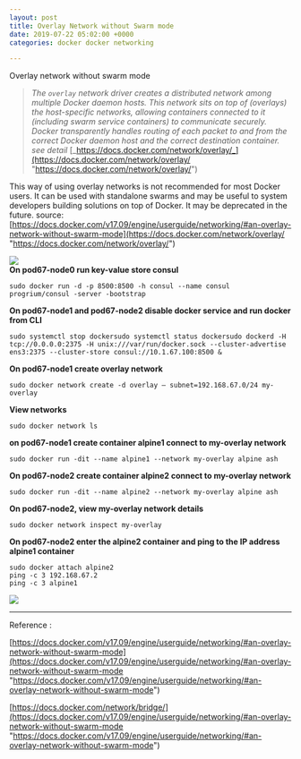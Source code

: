 ```yaml
---
layout: post
title: Overlay Network without Swarm mode
date: 2019-07-22 05:02:00 +0000
categories: docker docker networking

---
```

Overlay network without swarm mode

> _The `overlay` network driver creates a distributed network among multiple Docker daemon hosts. This network sits on top of (overlays) the host-specific networks, allowing containers connected to it (including swarm service containers) to communicate securely. Docker transparently handles routing of each packet to and from the correct Docker daemon host and the correct destination container. see detail_ [_https://docs.docker.com/network/overlay/_](https://docs.docker.com/network/overlay/ "https://docs.docker.com/network/overlay/")

This way of using overlay networks is not recommended for most Docker users. It can be used with standalone swarms and may be useful to system developers building solutions on top of Docker. It may be deprecated in the future. source: [https://docs.docker.com/v17.09/engine/userguide/networking/#an-overlay-network-without-swarm-mode](https://docs.docker.com/network/overlay/ "https://docs.docker.com/network/overlay/")

![](https://res.cloudinary.com/dhcy32o8d/image/upload/v1585144873/myblog/1_qb-KM7dRM7ZqmuJj0ZI5NA_ms5vdn.png)  
**On pod67-node0 run key-value store consul**

    sudo docker run -d -p 8500:8500 -h consul --name consul progrium/consul -server -bootstrap

**On pod67-node1 and pod67-node2 disable docker service and run docker from CLI**

    sudo systemctl stop dockersudo systemctl status dockersudo dockerd -H tcp://0.0.0.0:2375 -H unix:///var/run/docker.sock --cluster-advertise ens3:2375 --cluster-store consul://10.1.67.100:8500 &

**On pod67-node1 create overlay network**

    sudo docker network create -d overlay — subnet=192.168.67.0/24 my-overlay

**View networks**

    sudo docker network ls

**on pod67-node1 create container alpine1 connect to my-overlay network**

    sudo docker run -dit --name alpine1 --network my-overlay alpine ash

**On pod67-node2 create container alpine2 connect to my-overlay network**

    sudo docker run -dit --name alpine2 --network my-overlay alpine ash

**On pod67-node2, view my-overlay network details**

    sudo docker network inspect my-overlay

**On pod67-node2 enter the alpine2 container and ping to the IP address alpine1 container**

    sudo docker attach alpine2
    ping -c 3 192.168.67.2
    ping -c 3 alpine1

![](https://res.cloudinary.com/dhcy32o8d/image/upload/v1585144926/myblog/1_lmsfUsujZTpTI-fhDcPjsg_msa0sg.png)

***

Reference :

[https://docs.docker.com/v17.09/engine/userguide/networking/#an-overlay-network-without-swarm-mode](https://docs.docker.com/v17.09/engine/userguide/networking/#an-overlay-network-without-swarm-mode "https://docs.docker.com/v17.09/engine/userguide/networking/#an-overlay-network-without-swarm-mode")

[https://docs.docker.com/network/bridge/](https://docs.docker.com/v17.09/engine/userguide/networking/#an-overlay-network-without-swarm-mode "https://docs.docker.com/v17.09/engine/userguide/networking/#an-overlay-network-without-swarm-mode")